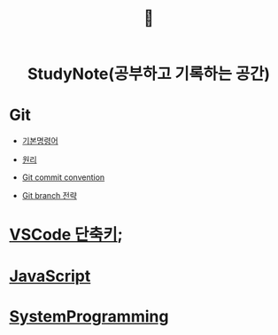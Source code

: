 <div align="center">

<h1> 📝
<br>
<br>

StudyNote(공부하고 기록하는 공간)</h1>

</div>



# Git

   - [기본명령어](https://github.com/Whoknow77/StudyNote/blob/master/Git/command.md)

   - [원리](https://github.com/Whoknow77/StudyNote/blob/master/Git/gistory.md)

   - [Git commit convention](https://github.com/Whoknow77/StudyNote/blob/master/Git/cmconvention.md)

   - [Git branch 전략](https://github.com/Whoknow77/StudyNote/blob/master/Git/gitbranch.md)

# [VSCode 단축키](js/js.md);


# [JavaScript](https://github.com/Whoknow77/StudyNote/blob/master/js)

# [SystemProgramming](https://github.com/Whoknow77/StudyNote/blob/master/System/system.md)

  